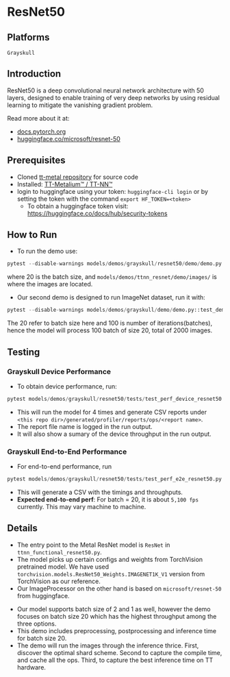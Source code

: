 # ResNet50

## Platforms
    Grayskull

## Introduction
ResNet50 is a deep convolutional neural network architecture with 50 layers, designed to enable training of very deep networks by using residual learning to mitigate the vanishing gradient problem.

Read more about it at:
- [docs.pytorch.org](https://docs.pytorch.org/vision/main/models/generated/torchvision.models.resnet50.html)
- [huggingface.co/microsoft/resnet-50](https://huggingface.co/microsoft/resnet-50)

## Prerequisites
- Cloned [tt-metal repository](https://github.com/tenstorrent/tt-metal) for source code
- Installed: [TT-Metalium™ / TT-NN™](https://github.com/tenstorrent/tt-metal/blob/main/INSTALLING.md)
- login to huggingface using your token: `huggingface-cli login` or by setting the token with the command `export HF_TOKEN=<token>`
    - To obtain a huggingface token visit: https://huggingface.co/docs/hub/security-tokens

## How to Run
+ To run the demo use:
```python
pytest --disable-warnings models/demos/grayskull/resnet50/demo/demo.py::test_demo_sample
```
where 20 is the batch size, and `models/demos/ttnn_resnet/demo/images/` is where the images are located.

+ Our second demo is designed to run ImageNet dataset, run it with:
```python
pytest --disable-warnings models/demos/grayskull/demo/demo.py::test_demo_imagenet
```
The 20 refer to batch size here and 100 is number of iterations(batches), hence the model will process 100 batch of size 20, total of 2000 images.

## Testing

### Grayskull Device Performance
+ To obtain device performance, run:
```python
pytest models/demos/grayskull/resnet50/tests/test_perf_device_resnet50.py::test_perf_device
```
+ This will run the model for 4 times and generate CSV reports under `<this repo dir>/generated/profiler/reports/ops/<report name>`.
+ The report file name is logged in the run output.
+ It will also show a sumary of the device throughput in the run output.

### Grayskull End-to-End Performance
+ For end-to-end performance, run
```python
pytest models/demos/grayskull/resnet50/tests/test_perf_e2e_resnet50.py::test_perf_trace_2cqs
```
+ This will generate a CSV with the timings and throughputs.
+ **Expected end-to-end perf**: For batch = 20, it is about `5,100 fps` currently. This may vary machine to machine.

## Details

+ The entry point to the Metal ResNet model is `ResNet` in `ttnn_functional_resnet50.py`.
+ The model picks up certain configs and weights from TorchVision pretrained model. We have used `torchvision.models.ResNet50_Weights.IMAGENET1K_V1` version from TorchVision as our reference.
+ Our ImageProcessor on the other hand is based on `microsoft/resnet-50` from huggingface.

- Our model supports batch size of 2 and 1 as well, however the demo focuses on batch size 20 which has the highest throughput among the three options.
- This demo includes preprocessing, postprocessing and inference time for batch size 20.
- The demo will run the images through the inference thrice. First, discover the optimal shard scheme. Second to capture the compile time, and cache all the ops. Third, to capture the best inference time on TT hardware.
